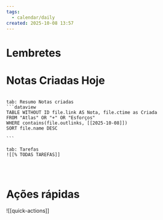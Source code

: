 ```yaml
---
tags:
  - calendar/daily
created: 2025-10-08 13:57
---
```


# Lembretes



# Notas Criadas Hoje

`````tabs

tab: Resumo Notas criadas
```dataview
TABLE WITHOUT ID file.link AS Nota, file.ctime as Criada
FROM "Atlas" OR "+" OR "Esforços"
WHERE contains(file.outlinks, [[2025-10-08]])
SORT file.name DESC

```

tab: Tarefas
![[% TODAS TAREFAS]]




`````



# Ações rápidas


![[quick-actions]]